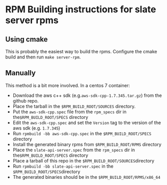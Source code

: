# RPM Building instructions for slate server rpms

## Using cmake

This is probably the easiest way to build the rpms.  Configure the cmake build
and then run `make server-rpm`.  

## Manually

This method is a bit more involved.  In a centos 7 container:

* Download the aws c++ sdk (e.g.`aws-sdk-cpp-1.7.345.tar.gz`) from the github repo.  
* Place the tarball in the `$RPM_BUILD_ROOT/SOURCES` directory.  
* Put the `aws-sdk-cpp.spec` file from the `rpm_specs` dir in the`$RPM_BUILD_ROOT/SPECS` directory 
* Edit the `aws-sdk-cpp.spec` and set the `Version` tag to the version of the aws sdk (e.g. `1.7.345`)
* Run `rpmbuild -bb aws-sdk-cpp.spec` in the `$RPM_BUILD_ROOT/SPECS` directory
* Install the generated binary rpms from `$RPM_BUILD_ROOT/RPMS` directory
* Place the `slate-api-server.spec` from the `rpm_specs` dir in the`$RPM_BUILD_ROOT/SPECS` directory
* Place a tarball of this repo in the `$RPM_BUILD_ROOT/SOURCES`directory 
* Run `rpmbuild -bb slate-api-server.spec` in the `$RPM_BUILD_ROOT/SPECS`directory
* The generated binaries should be in the `$RPM_BUILD_ROOT/RPMS/x86_64`

